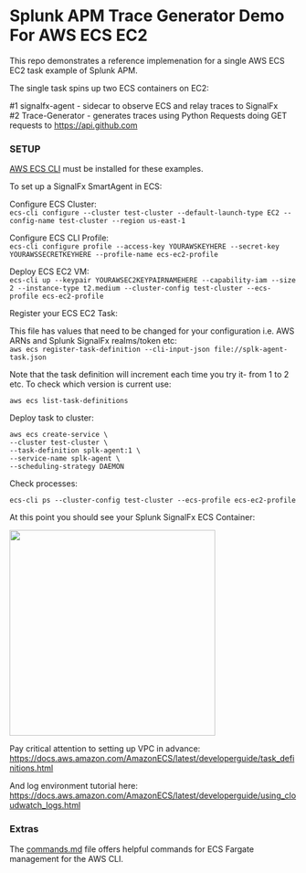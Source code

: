 # Splunk APM Trace Generator Demo For AWS ECS EC2

This repo demonstrates a reference implemenation for a single AWS ECS EC2 task example of Splunk APM.

The single task spins up two ECS containers on EC2:

#1 signalfx-agent - sidecar to observe ECS and relay traces to SignalFx   
#2 Trace-Generator - generates traces using Python Requests doing GET requests to https://api.github.com

### SETUP

[AWS ECS CLI](https://docs.aws.amazon.com/AmazonECS/latest/developerguide/ECS_CLI.html) must be installed for these examples.

To set up a SignalFx SmartAgent in ECS:

Configure ECS Cluster:  
`ecs-cli configure --cluster test-cluster --default-launch-type EC2 --config-name test-cluster --region us-east-1`

Configure ECS CLI Profile:  
`ecs-cli configure profile --access-key YOURAWSKEYHERE --secret-key YOURAWSSECRETKEYHERE --profile-name ecs-ec2-profile`

Deploy ECS EC2 VM:  
`ecs-cli up --keypair YOURAWSEC2KEYPAIRNAMEHERE --capability-iam --size 2 --instance-type t2.medium --cluster-config test-cluster --ecs-profile ecs-ec2-profile`

Register your ECS EC2 Task:

This file has values that need to be changed for your configuration i.e. AWS ARNs and Splunk SignalFx realms/token etc:    
`aws ecs register-task-definition --cli-input-json file://splk-agent-task.json`

Note that the task definition will increment each time you try it- from 1 to 2 etc. To check which version is current use:  

`aws ecs list-task-definitions`

Deploy task to cluster:

```
aws ecs create-service \
--cluster test-cluster \
--task-definition splk-agent:1 \
--service-name splk-agent \
--scheduling-strategy DAEMON
```

Check processes:

`ecs-cli ps --cluster-config test-cluster --ecs-profile ecs-ec2-profile`

At this point you should see your Splunk SignalFx ECS Container:

<img src="../../../../assets/ecs-metrics.png" width="360" /> 

Pay critical attention to setting up VPC in advance:
https://docs.aws.amazon.com/AmazonECS/latest/developerguide/task_definitions.html

And log environment tutorial here:
https://docs.aws.amazon.com/AmazonECS/latest/developerguide/using_cloudwatch_logs.html


### Extras

The [commands.md](./commands.md) file offers helpful commands for ECS Fargate management for the AWS CLI.
